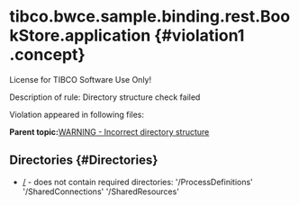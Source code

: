# tibco.bwce.sample.binding.rest.BookStore.application {#violation1 .concept}

License for TIBCO Software Use Only!

Description of rule: Directory structure check failed

Violation appeared in following files:

**Parent topic:**[WARNING - Incorrect directory structure](../../../qa/rules/WARNING_-_Incorrect_directory_structure.md)

## Directories {#Directories}

-   [/](../../../projects/tibco.bwce.sample.binding.rest.BookStore.application/tibco.bwce.sample.binding.rest.BookStore.application.md) - does not contain required directories: '/ProcessDefinitions' '/SharedConnections' '/SharedResources'

